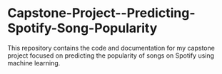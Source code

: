 # Capstone-Project--Predicting-Spotify-Song-Popularity
This repository contains the code and documentation for my capstone project focused on predicting the popularity of songs on Spotify using machine learning. 
